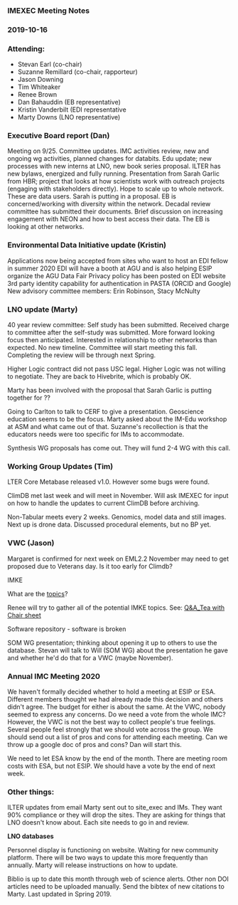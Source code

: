 ﻿### IMEXEC Meeting Notes 

### 2019-10-16

### Attending: 
* Stevan Earl (co-chair)
* Suzanne Remillard (co-chair, rapporteur)
* Jason Downing
* Tim Whiteaker
* Renee Brown
* Dan Bahauddin (EB representative)
* Kristin Vanderbilt (EDI representative
* Marty Downs (LNO representative)

### Executive Board report (Dan)

Meeting on 9/25. Committee updates. IMC activities review, new and ongoing wg activities, planned changes for databits. Edu update; new processes with new interns at LNO, new book series proposal. ILTER has new bylaws, energized and fully running. Presentation from Sarah Garlic from HBR; project that looks at how scientists work with outreach projects (engaging with stakeholders directly). Hope to scale up to whole network. These are data users. Sarah is putting in a proposal. EB is concerned/working with diversity within the network. Decadal review committee has submitted their documents. Brief discussion on increasing engagement with NEON and how to best access their data. The EB is looking at other networks.

### Environmental Data Initiative update (Kristin)

Applications now being accepted from sites who want to host an EDI fellow in summer 2020
EDI will have a booth at AGU and is also helping ESIP organize the AGU Data Fair
Privacy policy has been posted on EDI website
3rd party identity capability for authentication in PASTA (ORCID and Google)
New advisory committee members: Erin Robinson, Stacy McNulty

### LNO update (Marty)

40 year review committee: Self study has been submitted. Received charge to committee after the self-study was submitted. More forward looking focus then anticipated. Interested in relationship to other networks than expected. No new timeline. Committee will start meeting this fall. Completing the review will be through next Spring.

Higher Logic contract did not pass USC legal. Higher Logic was not willing to negotiate. They are back to Hivebrite, which is probably OK.

Marty has been involved with the proposal that Sarah Garlic is putting together for ??

Going to Carlton to talk to CERF to give a presentation. Geoscience education seems to be the focus. Marty asked about the IM-Edu workshop at ASM and what came out of that. Suzanne's recollection is that the educators needs were too specific for IMs to accommodate.

Synthesis WG proposals has come out. They will fund 2-4 WG with this call.

### Working Group Updates (Tim)

LTER Core Metabase released v1.0. However some bugs were found.

ClimDB met last week and will meet in November. Will ask IMEXEC for input on how to handle the updates to current ClimDB before archiving.

Non-Tabular meets every 2 weeks. Genomics, model data and still images. Next up is drone data. Discussed procedural elements, but no BP yet.

### VWC (Jason)

Margaret is confirmed for next week on EML2.2
November may need to get proposed due to Veterans day. Is it too early for Climdb?


IMKE  

What are the [topics](https://docs.google.com/document/d/1-b15meqdqkcCuYNJFVYYSmkHfrqS5I-ZjpEgyZljwRc/edit?usp=sharing)?

Renee will try to gather all of the potential IMKE topics.
See: [Q&A_Tea with Chair sheet](https://docs.google.com/spreadsheets/d/1fXAAhA4omJkBTwe7sw9A4dO8Dxy1rw4k7TUkY0Z9XWA/edit#gid=411945072)

Software repository - software is broken

SOM WG presentation; thinking about opening it up to others to use the database. Stevan will talk to Will (SOM WG) about the presentation he gave and whether he'd do that for a VWC (maybe November).

### Annual IMC Meeting 2020

We haven't formally decided whether to hold a meeting at ESIP or ESA. Different members thought we had already made this decision and others didn't agree. The budget for either is about the same. At the VWC, nobody seemed to express any concerns. Do we need a vote from the whole IMC?  However, the VWC is not the best way to collect people's true feelings. Several people feel strongly that we should vote across the group. We should send out a list of pros and cons for attending each meeting. Can we throw up a google doc of pros and cons? Dan will start this.

We need to let ESA know by the end of the month. There are meeting room costs with ESA, but not ESIP. We should have a vote by the end of next week.

### Other things:

ILTER updates from email Marty sent out to site_exec and IMs. They want 90% compliance or they will drop the sites. They are asking for things that LNO doesn't know about. Each site needs to go in and review.

**LNO databases**

Personnel display is functioning on website. Waiting for new community platform. There will be two ways to update this more frequently than annually. Marty will release instructions on how to update.

Biblio is up to date this month through web of science alerts. Other non DOI articles need to be uploaded manually. Send the bibtex of new citations to Marty. Last updated in Spring 2019.
